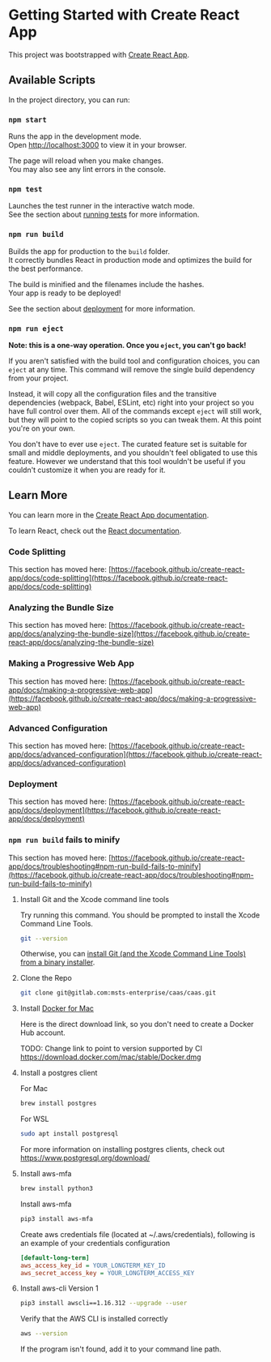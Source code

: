 # Getting Started with Create React App

This project was bootstrapped with [Create React App](https://github.com/facebook/create-react-app).

## Available Scripts

In the project directory, you can run:

### `npm start`

Runs the app in the development mode.\
Open [http://localhost:3000](http://localhost:3000) to view it in your browser.

The page will reload when you make changes.\
You may also see any lint errors in the console.

### `npm test`

Launches the test runner in the interactive watch mode.\
See the section about [running tests](https://facebook.github.io/create-react-app/docs/running-tests) for more information.

### `npm run build`

Builds the app for production to the `build` folder.\
It correctly bundles React in production mode and optimizes the build for the best performance.

The build is minified and the filenames include the hashes.\
Your app is ready to be deployed!

See the section about [deployment](https://facebook.github.io/create-react-app/docs/deployment) for more information.

### `npm run eject`

**Note: this is a one-way operation. Once you `eject`, you can't go back!**

If you aren't satisfied with the build tool and configuration choices, you can `eject` at any time. This command will remove the single build dependency from your project.

Instead, it will copy all the configuration files and the transitive dependencies (webpack, Babel, ESLint, etc) right into your project so you have full control over them. All of the commands except `eject` will still work, but they will point to the copied scripts so you can tweak them. At this point you're on your own.

You don't have to ever use `eject`. The curated feature set is suitable for small and middle deployments, and you shouldn't feel obligated to use this feature. However we understand that this tool wouldn't be useful if you couldn't customize it when you are ready for it.

## Learn More

You can learn more in the [Create React App documentation](https://facebook.github.io/create-react-app/docs/getting-started).

To learn React, check out the [React documentation](https://reactjs.org/).

### Code Splitting

This section has moved here: [https://facebook.github.io/create-react-app/docs/code-splitting](https://facebook.github.io/create-react-app/docs/code-splitting)

### Analyzing the Bundle Size

This section has moved here: [https://facebook.github.io/create-react-app/docs/analyzing-the-bundle-size](https://facebook.github.io/create-react-app/docs/analyzing-the-bundle-size)

### Making a Progressive Web App

This section has moved here: [https://facebook.github.io/create-react-app/docs/making-a-progressive-web-app](https://facebook.github.io/create-react-app/docs/making-a-progressive-web-app)

### Advanced Configuration

This section has moved here: [https://facebook.github.io/create-react-app/docs/advanced-configuration](https://facebook.github.io/create-react-app/docs/advanced-configuration)

### Deployment

This section has moved here: [https://facebook.github.io/create-react-app/docs/deployment](https://facebook.github.io/create-react-app/docs/deployment)

### `npm run build` fails to minify

This section has moved here: [https://facebook.github.io/create-react-app/docs/troubleshooting#npm-run-build-fails-to-minify](https://facebook.github.io/create-react-app/docs/troubleshooting#npm-run-build-fails-to-minify)

1. Install Git and the Xcode command line tools

   Try running this command. You should be prompted to install the Xcode Command Line Tools.
    ```bash
    git --version
    ```

   Otherwise, you can [install Git (and the Xcode Command Line Tools) from a binary installer](https://git-scm.com/download/mac).

1. Clone the Repo

    ```bash
    git clone git@gitlab.com:msts-enterprise/caas/caas.git
    ```

1. Install [Docker for Mac](https://www.docker.com/docker-mac)

   Here is the direct download link, so you don't need to create a Docker Hub account.

   TODO: Change link to point to version supported by CI
   https://download.docker.com/mac/stable/Docker.dmg

1. Install a postgres client

    For Mac

    ```bash
    brew install postgres
    ```

    For WSL

    ```bash
    sudo apt install postgresql
    ```

    For more information on installing postgres clients, check out
    https://www.postgresql.org/download/

1. Install aws-mfa
   ```bash
   brew install python3
   ```
   Install aws-mfa
   ```bash
   pip3 install aws-mfa
   ```
   Create aws credentials file  (located at ~/.aws/credentials), following is an example of your credentials configuration
   ```ini
   [default-long-term]
   aws_access_key_id = YOUR_LONGTERM_KEY_ID
   aws_secret_access_key = YOUR_LONGTERM_ACCESS_KEY
   ```


1. Install aws-cli Version 1
   ```bash
   pip3 install awscli==1.16.312 --upgrade --user
   ```

   Verify that the AWS CLI is installed correctly
   ```bash
   aws --version
   ```
   If the program isn't found, add it to your command line path.


